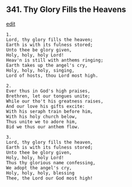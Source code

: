 
## 341.  Thy Glory Fills the Heavens
[edit](https://docs.google.com/document/d/1SK5YGXJ07ImBjDp_wwJTLzULMt8Y5ira/edit?mode=html)



    1.
    Lord, thy glory fills the heaven;
    Earth is with its fulness stored;
    Unto thee be glory given,
    Holy, holy, holy Lord!
    Heav'n is still with anthems ringing;
    Earth takes up the angel's cry,
    Holy, holy, holy, singing,
    Lord of hosts, thou Lord most high.

    2.
    Ever thus in God's high praises,
    Brethren, let our tongues unite;
    While our tho't his greatness raises,
    And our love his gifts excite:
    With his seraph train before him,
    With his holy church below,
    Thus unite we to adore him,
    Bid we thus our anthem flow.

    3.
    Lord, thy glory fills the heaven,
    Earth is with its fulness stored;
    Unto thee be glory given,
    Holy, holy, holy Lord!
    Thus thy glorious name confessing,
    We adopt the angel's cry,
    Holy, holy, holy, blessing 
    Thee, the Lord our God most high!
